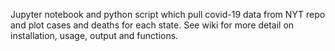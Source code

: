 Jupyter notebook and python script which pull covid-19 data from NYT repo and plot
cases and deaths for each state. See wiki for more detail on installation, usage, output and functions.

